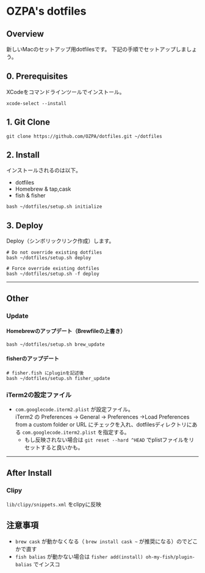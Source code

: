 # OZPA's dotfiles

## Overview
新しいMacのセットアップ用dotfilesです。
下記の手順でセットアップしましょう。

## 0. Prerequisites
XCodeをコマンドラインツールでインストール。

```
xcode-select --install
```

## 1. Git Clone
```
git clone https://github.com/OZPA/dotfiles.git ~/dotfiles
```

## 2. Install
インストールされるのは以下。
* dotfiles
* Homebrew & tap,cask
* fish & fisher

```
bash ~/dotfiles/setup.sh initialize
```

## 3. Deploy
Deploy（シンボリックリンク作成）します。

```
# Do not override existing dotfiles
bash ~/dotfiles/setup.sh deploy

# Force override existing dotfiles
bash ~/dotfiles/setup.sh -f deploy
```

---

## Other
### Update

#### Homebrewのアップデート（Brewfileの上書き）
```
bash ~/dotfiles/setup.sh brew_update
```

#### fisherのアップデート
```
# fisher.fish にpluginを記述後
bash ~/dotfiles/setup.sh fisher_update
```

### iTerm2の設定ファイル
* `com.googlecode.iterm2.plist` が設定ファイル。  
iTerm2 の Preferences -> General -> Preferences ->Load Preferences from a custom folder or URL にチェックを入れ、dotfilesディレクトリにある `com.googlecode.iterm2.plist` を指定する。
  + もし反映されない場合は `git reset --hard ^HEAD` でplistファイルをリセットすると良いかも。
---

## After Install
### Clipy
`lib/clipy/snippets.xml` をclipyに反映


## 注意事項
* `brew cask` が動かなくなる（ `brew install cask ~` が推奨になる）のでどこかで直す
* `fish balias` が動かない場合は `fisher add(install) oh-my-fish/plugin-balias` でインスコ